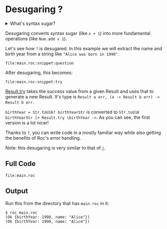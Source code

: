 # Desugaring ?

<details>
  <summary>What's syntax sugar?</summary>
  
  Syntax within a programming language that is designed to make things easier 
  to read or express. It allows developers to write code in a more concise, readable, or
  convenient way without adding new functionality to the language itself.
</details>

Desugaring converts syntax sugar (like `x + 1`) into more fundamental operations (like `Num.add x 1`).

Let's see how `?` is desugared. In this example we will extract the name and birth year from a
string like `"Alice was born in 1990"`.
```roc
file:main.roc:snippet:question
```

After desugaring, this becomes:
```roc
file:main.roc:snippet:try
```

[Result.try](https://www.roc-lang.org/builtins/Result#try) takes the success
value from a given Result and uses that to generate a new Result.
It's type is `Result a err, (a -> Result b err) -> Result b err`.

`birthYear = Str.toU16? birthYearStr` is converted to `Str.toU16 birthYearStr |> Result.try \birthYear ->`.
As you can see, the first version is a lot nicer!

Thanks to `?`, you can write code in a mostly familiar way while also getting the benefits of Roc's
error handling.

Note: this desugaring is very similar to that of [`!`](https://www.roc-lang.org/examples/DesugaringAwait/README.html).

## Full Code
```roc
file:main.roc
```

## Output

Run this from the directory that has `main.roc` in it:

```
$ roc main.roc
(Ok {birthYear: 1990, name: "Alice"})
(Ok {birthYear: 1990, name: "Alice"})
```
